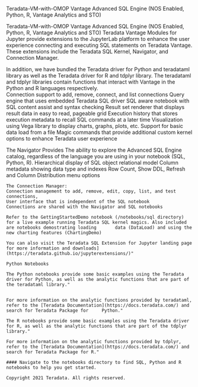 Teradata-VM-with-OMOP
Vantage Advanced SQL Engine (NOS Enabled, Python, R, Vantage Analytics and STO)


Teradata-VM-with-OMOP Vantage Advanced SQL Engine (NOS Enabled, Python, R, Vantage Analytics and STO)
Teradata Vantage Modules for Jupyter provide extensions to the JupyterLab platform to enhance the user experience connecting and executing SQL statements on Teradata Vantage. These extensions include the Teradata SQL Kernel, Navigator, and Connection Manager.

In addition, we have bundled the Teradata driver for Python and teradataml library as well as the Teradata driver for R and tdplyr library. The teradataml and tdplyr libraries contain functions that interact with Vantage in the Python and R languages respectively.  
Connection support to add, remove, connect, and list connections
    Query engine that uses embedded Teradata SQL driver
    SQL aware notebook with SQL content assist and syntax checking
    Result set renderer that displays result data in easy to read, pageable grid
    Execution history that stores execution metadata to recall SQL commands at a later time
    Visualization using Vega library to display charts, graphs, plots, etc.
    Support for basic data load from a file
    Magic commands that provide additional custom kernel options to enhance Teradata user experience
   
   The Navigator Provides
   The ability to explore the Advanced SQL Engine catalog, regardless of the language you are using in your notebook (SQL, Python, R).
   Hierarchical display of SQL object relational model
   Column metadata showing data type and indexes
   Row Count, Show DDL, Refresh and Column Distribution menu options
    
    The Connection Manager:
    Connection management to add, remove, edit, copy, list, and test connections,
    User interface that is independent of the SQL notebook
    Connections are shared with the Navigator and SQL notebooks

    Refer to the GettingStartedDemo notebook (/notebooks/sql directory) for a live example running Teradata SQL kernel magics. Also included are notebooks demostrating loading       data (DataLoad) and using the new charting features (ChartingDemo)

    You can also visit the Teradata SQL Extension for Jupyter landing page for more information and downloads](https://teradata.github.io/jupyterextensions/)"
  
    Python Notebooks
 
    The Python notebooks provide some basic examples using the Teradata driver for Python, as well as the analytic functions that are part of the teradataml library."
 
  
    For more information on the analytic functions provided by teradataml, refer to the [Teradata Documentation](https://docs.teradata.com/) and search for Teradata Package for     Python."
  
    The R notebooks provide some basic examples using the Teradata driver for R, as well as the analytic functions that are part of the tdplyr library."
 
    For more information on the analytic functions provided by tdplyr, refer to the [Teradata Documentation](https://docs.teradata.com/) and search for Teradata Package for R."
 
    #### Navigate to the notebooks directory to find SQL, Python and R notebooks to help you get started.
 
    Copyright 2021 Teradata. All rights reserved.
  
